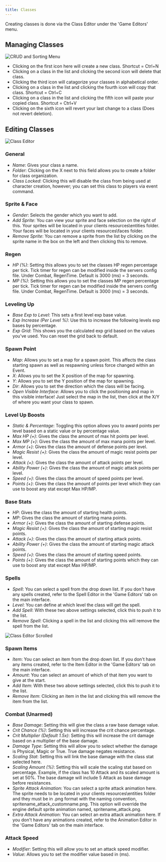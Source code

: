 ```yaml
---
title: Classes
---
```


Creating classes is done via the Class Editor under the 'Game Editors' menu.

## Managing Classes

![CRUD and Sorting Menu](https://github.com/AscensionGameDev/Intersect-Documentation/assets/72468758/1427a95c-c983-495c-908c-417bfbdd235f)

- Clicking on the first icon here will create a new class. Shortcut = Ctrl+N
- Clicking on a class in the list and clicking the second icon will delete that class.
- Clicking the third icon will catagorize your classes in alphabetical order.
- Clicking on a class in the list and clicking the fourth icon will copy that class. Shortcut = Ctrl+C
- Clicking on a class in the list and clicking the fifth icon will paste your copied class. Shortcut = Ctrl+V
- Clicking on the sixth icon will revert your last change to a class (Does not revert deletion).

## Editing Classes

![Class Editor](https://github.com/AscensionGameDev/Intersect-Documentation/assets/72468758/34209309-3973-4965-9fc8-86c8d5a36e86)

### General
- *Name*: Gives your class a name.
- *Folder*: Clicking on the X next to this field allows you to create a folder for class organization.
- *Class Locked*: Clicking this will disable the class from being used at character creation, however; you can set this class to players via event command.
  
### Sprite & Face
- *Gender*: Selects the gender which you want to add.
- *Add Sprite*: You can view your sprite and face selection on the right of this. Your sprites will be located in your clients resources\entities folder. Your faces will be located in your clients resources\faces folder.
- *Remove Sprite*: You can remove a sprite from the list by clicking on the sprite name in the box on the left and then clicking this to remove.

### Regen
- *HP (%)*: Setting this allows you to set the classes HP regen percentage per tick. Tick timer for regen can be modified inside the servers config file. Under Combat, RegenTime. Default is 3000 (ms) = 3 seconds.
- *MP (%)*: Setting this allows you to set the classes MP regen percentage per tick. Tick timer for regen can be modified inside the servers config file. Under Combat, RegenTime. Default is 3000 (ms) = 3 seconds.

### Leveling Up
- *Base Exp to Level*: This sets a first level exp base value.
- *Exp Increase (Per Level %)*: Use this to increase the following levels exp bases by percentage.
- *Exp Grid*: This shows you the calculated exp grid based on the values you've used. You can reset the grid back to default.

### Spawn Point
- *Map*: Allows you to set a map for a spawn point. This affects the class starting spawn as well as respawning unless force changed within an Event.
- *X*: Allows you to set the X position of the map for spawning.
- *Y*: Allows you to set the Y position of the map for spawning.
- *Dir*: Allows you to set the direction which the class will be facing.
- *Open Visible Interface*: Allows you to click the positioning and map in this visible interface! Just select the map in the list, then click at the X/Y of where you want your class to spawn.

### Level Up Boosts
- *Static & Percentage*: Toggling this option allows you to award points per level based on a static value or by percentage value.
- *Max HP (+)*: Gives the class the amount of max hit points per level.
- *Max MP (+)*: Gives the class the amount of max mana points per level.
- *Armor (+)*: Gives the class the amount of defense points per level.
- *Magic Resist (+)*: Gives the class the amount of magic resist points per level.
- *Attack (+)*: Gives the class the amount of attack points per level.
- *Ability Power (+)*: Gives the class the amount of magic attack points per level.
- *Speed (+)*: Gives the class the amount of speed points per level.
- *Points (+)*: Gives the class the amount of points per level which they can use to boost any stat except Max HP/MP.

### Base Stats
- *HP*: Gives the class the amount of starting health points.
- *MP*: Gives the class the amount of starting mana points.
- *Armor (+)*: Gives the class the amount of starting defense points.
- *Magic Resist (+)*: Gives the class the amount of starting magic resist points.
- *Attack (+)*: Gives the class the amount of starting attack points.
- *Ability Power (+)*: Gives the class the amount of starting magic attack points.
- *Speed (+)*: Gives the class the amount of starting speed points.
- *Points (+)*: Gives the class the amount of starting points which they can use to boost any stat except Max HP/MP.

### Spells
- *Spell*: You can select a spell from the drop down list. If you don't have any spells created, refer to the Spell Editor in the 'Game Editors' tab on the main interface.
- *Level*: You can define at which level the class will get the spell.
- *Add Spell*: With these two above settings selected, click this to push it to the list.
- *Remove Spell*: Clicking a spell in the list and clicking this will remove the spell from the list.

![Class Editor Scrolled](https://github.com/AscensionGameDev/Intersect-Documentation/assets/72468758/c49aff93-0b85-47b0-b04d-ca8436ab74cf)

### Spawn Items
- *Item*: You can select an item from the drop down list. If you don't have any items created, refer to the Item Editor in the 'Game Editors' tab on the main interface.
- *Amount*: You can select an amount of which of that item you want to give at the start.
- *Add Item*: With these two above settings selected, click this to push it to the list.
- *Remove Item*: Clicking an item in the list and clicking this will remove the item from the list.

### Combat (Unarmed)
- *Base Damage*: Setting this will give the class a raw base damage value.
- *Crit Chance (%)*: Setting this will increase the crit chance percentage.
- *Crit Multiplier (Default 1.5x)*: Setting this will increase the crit damage based on a multiplier of the base damage.
- *Damage Type*: Setting this will allow you to select whether the damage is Physical, Magic or True. True damage negates resistance.
- *Scaling Stat*: Setting this will link the base damage with the class stat selected here.
- *Scaling Amount (%)*: Setting this will scale the scaling stat based on percentage. Example, if the class has 10 Attack and its scaled amount is set at 50%. The base damage will include 5 Attack as base damage before resistances.
- *Sprite Attack Animation*: You can select a sprite attack animation here. The sprite needs to be located in your clients resources\entities folder and they must be in .png format with the naming convention, spritename_attack_customname.png. This option will override the engine default sprite animation named, spritename_attack.png.
- *Extra Attack Animation*: You can select an extra attack animation here. If you don't have any animations created, refer to the Animation Editor in the 'Game Editors' tab on the main interface.

### Attack Speed
- *Modifier*: Setting this will allow you to set an attack speed modifier.
- *Value*: Allows you to set the modifier value based in (ms).
